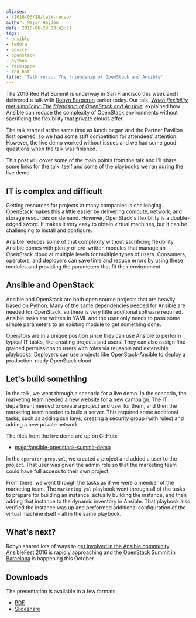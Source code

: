```yaml
---
aliases:
- /2016/06/28/talk-recap/
author: Major Hayden
date: 2016-06-29 03:43:21
tags:
- ansible
- fedora
- advice
- openstack
- python
- rackspace
- red hat
title: 'Talk recap: The friendship of OpenStack and Ansible'
---
```


The 2016 Red Hat Summit is underway in San Francisco this week and I delivered a talk with [Robyn Bergeron][2] earlier today. Our talk, _[When flexibility met simplicity: The friendship of OpenStack and Ansible][3]_, explained how Ansible can reduce the complexity of OpenStack environments without sacrificing the flexibility that private clouds offer.

The talk started at the same time as lunch began and the Partner Pavilion first opened, so we had some stiff competition for attendees' attention. However, the live demo worked without issues and we had some good questions when the talk was finished.

This post will cover some of the main points from the talk and I'll share some links for the talk itself and some of the playbooks we ran during the live demo.

## IT is complex and difficult

Getting resources for projects at many companies is challenging. OpenStack makes this a little easier by delivering compute, network, and storage resources on demand. However, OpenStack's flexibility is a double-edged sword. It makes it very easy to obtain virtual machines, but it can be challenging to install and configure.

Ansible reduces some of that complexity without sacrificing flexibility. Ansible comes with plenty of pre-written modules that manage an OpenStack cloud at multiple levels for multiple types of users. Consumers, operators, and deployers can save time and reduce errors by using these modules and providing the parameters that fit their environment.

## Ansible and OpenStack

Ansible and OpenStack are both open source projects that are heavily based on Python. Many of the same dependencies needed for Ansible are needed for OpenStack, so there is very little additional software required. Ansible tasks are written in YAML and the user only needs to pass some simple parameters to an existing module to get something done.

Operators are in a unique position since they can use Ansible to perform typical IT tasks, like creating projects and users. They can also assign fine-grained permissions to users with roles via reusable and extensible playbooks. Deployers can use projects like [OpenStack-Ansible][4] to deploy a production-ready OpenStack cloud.

## Let's build something

In the talk, we went through a scenario for a live demo. In the scenario, the marketing team needed a new website for a new campaign. The IT department needed to create a project and user for them, and then the marketing team needed to build a server. This required some additional tasks, such as adding ssh keys, creating a security group (with rules) and adding a new private network.

The files from the live demo are up on GitHub:

  * [major/ansible-openstack-summit-demo][5]

In the `operator-prep.yml`, we created a project and added a user to the project. That user was given the admin role so that the marketing team could have full access to their own project.

From there, we went through the tasks as if we were a member of the marketing team. The `marketing.yml` playbook went through all of the tasks to prepare for building an instance, actually building the instance, and then adding that instance to the dynamic inventory in Ansible. That playbook also verified the instance was up and performed additional configuration of the virtual machine itself - all in the same playbook.

## What's next?

Robyn shared lots of ways to [get involved in the Ansible community][6]. [AnsibleFest 2016][7] is rapidly approaching and the [OpenStack Summit in Barcelona][8] is happening this October.

## Downloads

The presentation is available in a few formats:

  * [PDF][9]
  * [Slideshare][11]

 [2]: https://twitter.com/robynbergeron
 [3]: https://rh2016.smarteventscloud.com/connect/sessionDetail.ww?SESSION_ID=75675
 [4]: https://github.com/openstack/openstack-ansible
 [5]: https://github.com/major/ansible-openstack-summit-demo
 [6]: https://www.ansible.com/community
 [7]: https://www.ansible.com/ansiblefest
 [8]: https://www.openstack.org/summit/barcelona-2016/
 [9]: http://majorhayden.com/presentations/When%20flexibility%20met%20simplicity-%20The%20friendship%20of%20OpenStack%20and%20Ansible%20-%20Red%20Hat%20Summit%202016.pdf
 [11]: http://www.slideshare.net/MajorHayden/when-flexibility-met-simplicity-the-friendship-of-openstack-and-ansible